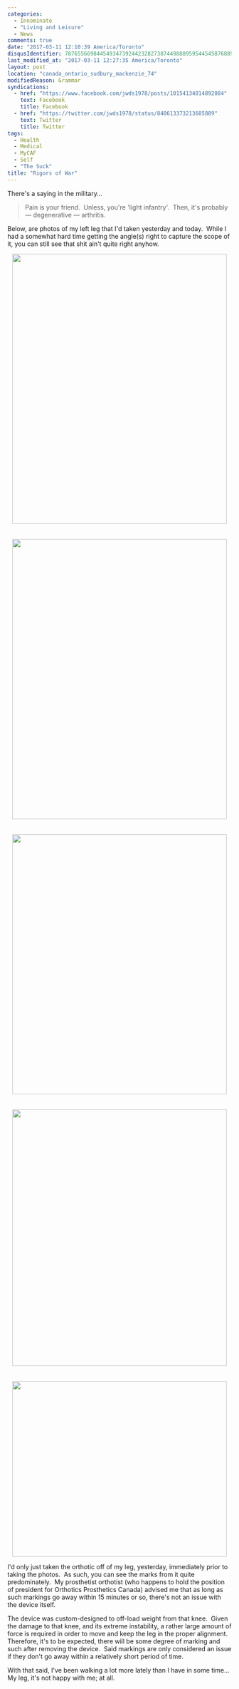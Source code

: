 ```yaml
---
categories:
  - Innominate
  - "Living and Leisure"
  - News
comments: true
date: "2017-03-11 12:10:39 America/Toronto"
disqusIdentifier: 7876556698445493473924423282738744988895954454587688993969955364974247776698396386484286353894972838
last_modified_at: "2017-03-11 12:27:35 America/Toronto"
layout: post
location: "canada_ontario_sudbury_mackenzie_74"
modifiedReason: Grammar
syndications:
  - href: "https://www.facebook.com/jwds1978/posts/10154134014892084"
    text: Facebook
    title: Facebook
  - href: "https://twitter.com/jwds1978/status/840613373213605889"
    text: Twitter
    title: Twitter
tags:
  - Health
  - Medical
  - MyCAF
  - Self
  - "The Suck"
title: "Rigors of War"
---
```


<p>
  There's a saying in the military&hellip;
  <blockquote>
    Pain is your friend.&nbsp; Unless, you're 'light infantry'.&nbsp; Then, it's probably &#8212; degenerative &#8212; arthritis.
  </blockquote>
</p>
<!-- excerptBreak -->
<p>
  Below, are photos of my left leg that I'd taken yesterday and today.&nbsp; While I had a somewhat hard time getting the angle(s) right to capture the scope of
  it, you can still see that shit ain't quite right anyhow.
</p>
<p>
  <a href="{{ site.uri.assets }}/blog/2017/03/11/rigors-of-war/2017-03-10_22-25-49_03-04.jpg" rel="me" target="_blank" title="">
    <img
      alt="" height="606" src="{{ site.uri.assets }}/blog/2017/03/11/rigors-of-war/2017-03-10_22-25-49_03-04_482x606.jpg"
      style="border: 0px; display: block; margin-left: auto; margin-right: auto;" width="482" />
  </a><br />
  &nbsp;<br />
  <a href="{{ site.uri.assets }}/blog/2017/03/11/rigors-of-war/2017-03-10_22-27-03_03-04.jpg" rel="me" target="_blank" title="">
    <img
      alt="" height="629" src="{{ site.uri.assets }}/blog/2017/03/11/rigors-of-war/2017-03-10_22-27-03_03-04_482x629.jpg"
      style="border: 0px; display: block; margin-left: auto; margin-right: auto;" width="482" />
  </a><br />
  &nbsp;<br />
  <a href="{{ site.uri.assets }}/blog/2017/03/11/rigors-of-war/2017-03-10_22-27-22_03-04.jpg" rel="me" target="_blank" title="">
    <img
      alt="" height="583" src="{{ site.uri.assets }}/blog/2017/03/11/rigors-of-war/2017-03-10_22-27-22_03-04_482x583.jpg"
      style="border: 0px; display: block; margin-left: auto; margin-right: auto;" width="482" />
  </a><br />
  &nbsp;<br />
  <a href="{{ site.uri.assets }}/blog/2017/03/11/rigors-of-war/2017-03-10_22-27-33_03-04.jpg" rel="me" target="_blank" title="">
    <img
      alt="" height="576" src="{{ site.uri.assets }}/blog/2017/03/11/rigors-of-war/2017-03-10_22-27-33_03-04_482x576.jpg"
      style="border: 0px; display: block; margin-left: auto; margin-right: auto;" width="482" />
  </a><br />
  &nbsp;<br />
  <a href="{{ site.uri.assets }}/blog/2017/03/11/rigors-of-war/2017-03-11_06-42-40_04-03.jpg" rel="me" target="_blank" title="">
    <img
      alt="" height="394" src="{{ site.uri.assets }}/blog/2017/03/11/rigors-of-war/2017-03-11_06-42-40_04-03_482x394.jpg"
      style="border: 0px; display: block; margin-left: auto; margin-right: auto;" width="482" />
  </a>
</p>
<p>
  I'd only just taken the orthotic off of my leg, yesterday, immediately prior to taking the photos.&nbsp; As such, you can see the marks from it quite
  predominately.&nbsp; My prosthetist orthotist (who happens to hold the position of president for Orthotics Prosthetics Canada) advised me that as long as such
  markings go away within 15 minutes or so, there's not an issue with the device itself.
</p>
<p>
  The device was custom-designed to off-load weight from that knee.&nbsp; Given the damage to that knee, and its extreme instability, a rather large amount of
  force is required in order to move and keep the leg in the proper alignment.&nbsp; Therefore, it's to be expected, there will be some degree of marking and
  such after removing the device.&nbsp; Said markings are only considered an issue if they don't go away within a relatively short period of time.
</p>
<p>
  With that said, I've been walking a lot more lately than I have in some time&hellip;&nbsp; My leg, it's not happy with me; at all.
</p>
